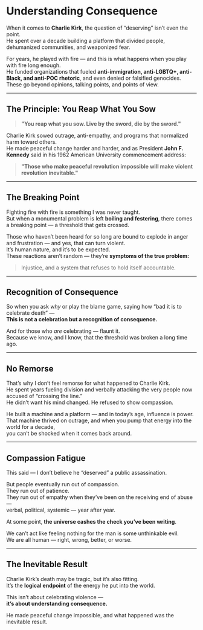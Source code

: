 # Understanding Consequence

When it comes to **Charlie Kirk**, the question of “deserving” isn’t even the point.  
He spent over a decade building a platform that divided people, dehumanized communities, and weaponized fear.  

For years, he played with fire — and this is what happens when you play with fire long enough.  
He funded organizations that fueled **anti-immigration, anti-LGBTQ+, anti-Black, and anti-POC rhetoric**, and even denied or falsified genocides.  
These go beyond opinions, talking points, and points of view.

---

## The Principle: You Reap What You Sow

> **"You reap what you sow. Live by the sword, die by the sword."**

Charlie Kirk sowed outrage, anti-empathy, and programs that normalized harm toward others.  
He made peaceful change harder and harder, and as President **John F. Kennedy** said in his 1962 American University commencement address:

> **"Those who make peaceful revolution impossible will make violent revolution inevitable."**

---

## The Breaking Point

Fighting fire with fire is something I was never taught.  
But when a monumental problem is left **boiling and festering**, there comes a breaking point — a threshold that gets crossed.  

Those who haven’t been heard for so long are bound to explode in anger and frustration — and yes, that can turn violent.  
It’s human nature, and it’s to be expected.  
These reactions aren’t random — they’re **symptoms of the true problem:**  
> Injustice, and a system that refuses to hold itself accountable.

---

## Recognition of Consequence

So when you ask *why* or play the blame game, saying how “bad it is to celebrate death” —  
**This is not a celebration but a recognition of consequence.**

And for those who *are* celebrating — flaunt it.  
Because we know, and I know, that the threshold was broken a long time ago.

---

## No Remorse

That’s why I don’t feel remorse for what happened to Charlie Kirk.  
He spent years fueling division and verbally attacking the very people now accused of “crossing the line.”  
He didn’t want his mind changed. He refused to show compassion.  

He built a machine and a platform — and in today’s age, influence is power.  
That machine thrived on outrage, and when you pump that energy into the world for a decade,  
you can’t be shocked when it comes back around.

---

## Compassion Fatigue

This said — I don’t believe he “deserved” a public assassination.  

But people eventually run out of compassion.  
They run out of patience.  
They run out of empathy when they’ve been on the receiving end of abuse —  
verbal, political, systemic — year after year.  

At some point, **the universe cashes the check you’ve been writing**.  

We can’t act like feeling nothing for the man is some unthinkable evil.  
We are all human — right, wrong, better, or worse.

---

## The Inevitable Result

Charlie Kirk’s death may be tragic, but it’s also fitting.  
It’s the **logical endpoint** of the energy he put into the world.  

This isn’t about celebrating violence —  
**it’s about understanding consequence.**  

He made peaceful change impossible, and what happened was the inevitable result.
